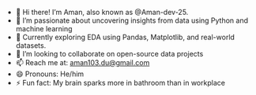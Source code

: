 - 👋 Hi there! I’m Aman, also known as @Aman-dev-25.
- 👀 I’m passionate about uncovering insights from data using Python and machine learning
- 🌱 Currently exploring EDA using Pandas, Matplotlib, and real-world datasets.
- 💞️ I’m looking to collaborate on open-source data projects
- 📫 Reach me at: aman103.du@gmail.com
- 😄 Pronouns: He/him
- ⚡ Fun fact: My brain sparks more in bathroom than in workplace

<!---
Aman-dev-25/Aman-dev-25 is a ✨ special ✨ repository because its `README.md` (this file) appears on your GitHub profile.
You can click the Preview link to take a look at your changes.
--->
